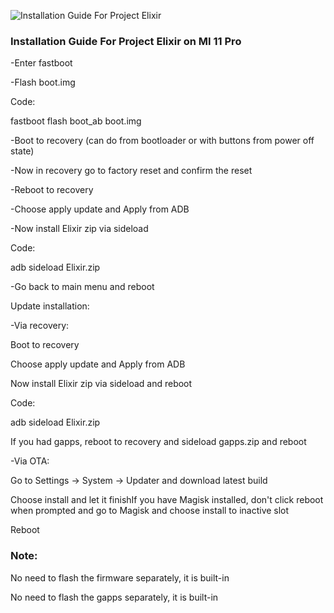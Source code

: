 ![Installation Guide For Project Elixir](https://i.imgur.com/3UmK6nS.png "Installation")

### Installation Guide For Project Elixir on MI 11 Pro

-Enter fastboot

-Flash boot.img

Code:

fastboot flash boot_ab boot.img

-Boot to recovery (can do from bootloader or with buttons from power off state)

-Now in recovery go to factory reset and confirm the reset

-Reboot to recovery

-Choose apply update and Apply from ADB

-Now install Elixir zip via sideload

Code:

adb sideload Elixir.zip

-Go back to main menu and reboot


Update installation:

-Via recovery:

Boot to recovery

Choose apply update and Apply from ADB

Now install Elixir zip via sideload and reboot

Code:

adb sideload Elixir.zip

If you had gapps, reboot to recovery and sideload gapps.zip and reboot


-Via OTA:

Go to Settings -> System -> Updater and download latest build

Choose install and let it finishIf you have Magisk installed, don't click reboot when prompted and go to Magisk and choose install to inactive slot

Reboot

### Note: 
No need to flash the firmware separately, it is built-in

No need to flash the gapps separately, it is built-in
